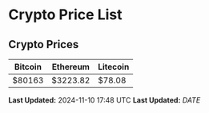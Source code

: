 # Crypto Price List

## Crypto Prices
| Bitcoin | Ethereum | Litecoin |
| ------- | -------- | -------- |
| $80163 | $3223.82 | $78.08 |
**Last Updated:** 2024-11-10 17:48 UTC
**Last Updated:** $DATE$
